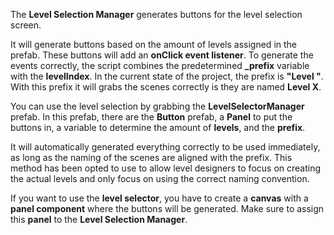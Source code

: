 The **Level Selection Manager** generates buttons for the level selection screen.

It will generate buttons based on the amount of levels assigned in the prefab. These buttons will add an **onClick event listener**. To generate the events correctly, the script combines the predetermined **_prefix** variable with the **levelIndex**. In the current state of the project, the prefix is **"Level "**. With this prefix it will grabs the scenes correctly is they are named **Level X**.

You can use the level selection by grabbing the **LevelSelectorManager** prefab. In this prefab, there are the **Button** prefab, a **Panel** to put the buttons in, a variable to determine the amount of **levels**, and the **prefix**.

It will automatically generated everything correctly to be used immediately, as long as the naming of the scenes are aligned with the prefix. This method has been opted to use to allow level designers to focus on creating the actual levels and only focus on using the correct naming convention. 

If you want to use the **level selector**, you have to create a **canvas** with a **panel component** where the buttons will be generated. Make sure to assign this **panel** to the **Level Selection Manager**.